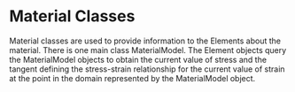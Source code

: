 
# Material Classes

Material classes are used to provide information to the Elements about
the material. There is one main class MaterialModel. The Element objects
query the MaterialModel objects to obtain the current value of stress
and the tangent defining the stress-strain relationship for the current
value of strain at the point in the domain represented by the
MaterialModel object.

